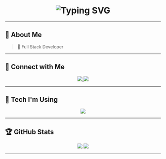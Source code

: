 <h1 align="center"> 
  <img src="https://readme-typing-svg.herokuapp.com?font=Fira+Code&size=32&pause=1000&color=58A6FF&center=true&vCenter=true&width=435&lines=Hey+there%2C+I+am+Arjun+H+👋" alt="Typing SVG" />
</h1>

---

## 📝 **About Me**
> 🎯 Full Stack Developer

---

## 🔗 **Connect with Me**
<p align="center">
    <a href="https://www.linkedin.com/in/arjun-h-40701028b">
        <img src="https://img.shields.io/badge/LinkedIn-%230077B5.svg?&style=for-the-badge&logo=linkedin&logoColor=white" />
    </a>
    <a href="mailto:arjunhari0312@gmail.com">
        <img src="https://img.shields.io/badge/Gmail-D14836?style=for-the-badge&logo=gmail&logoColor=white" />
    </a>
</p>

---

## 🚀 **Tech I'm Using**
<p align="center">
  <img src="https://skillicons.dev/icons?i=html,css,js,react,nodejs,python,mysql,github,vscode" />
</p>

---

## 🏆 **GitHub Stats**
<p align="center">
    <img src="https://github-readme-stats.vercel.app/api?username=YOUR-GITHUB-ID&show_icons=true&theme=gruvbox" />
    <img src="https://github-readme-streak-stats.herokuapp.com/?user=YOUR-GITHUB-ID&theme=gruvbox" />
</p>

---
